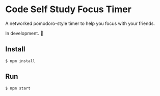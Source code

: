 # Code Self Study Focus Timer

A networked pomodoro-style timer to help you focus with your friends.

In development. 🚧

## Install

```
$ npm install
```

## Run

```text
$ npm start
```
